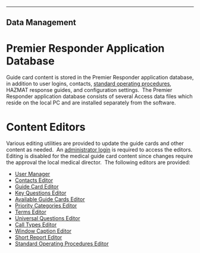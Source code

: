   ---------------------
  **Data Management**
  ---------------------

# Premier Responder Application Database

Guide card content is stored in the Premier Responder application
database, in addition to user logins, contacts, [standard operating
procedures](911Adviser%20Acronyms.htm), HAZMAT response guides, and
configuration settings.  The Premier Responder application database
consists of several Access data files which reside on the local PC and
are installed separately from the software.

# Content Editors

Various editing utilities are provided to update the guide cards and
other content as needed.  An [administrator login](User%20Manager.htm)
is required to access the editors.  Editing is disabled for the medical
guide card content since changes require the approval the local medical
director.  The following editors are provided:

-   [User Manager](User%20Manager.htm)
-   [Contacts Editor](Contacts%20Editor.htm)
-   [Guide Card Editor](Guide%20Card%20Editor.htm)
-   [Key Questions Editor](Vital%20Point%20Editor.htm)
-   [Available Guide Cards
    Editor](Available%20Guide%20Cards%20Editor.htm)
-   [Priority Categories Editor](Priority%20Categories%20Editor.htm)
-   [Terms Editor](Terms%20Editor.htm)
-   [Universal Questions Editor](General%20Questions%20Editor.htm)
-   [Call Types Editor](Available%20Call%20Types%20Editor.htm)
-   [Window Caption Editor](Main%20Form%20Caption%20Editor.htm)
-   [Short Report Editor](Short%20Report%20Editor.htm)
-   [Standard Operating Procedures
    Editor](Standard%20Operating%20Procedures%20Editor.htm)
